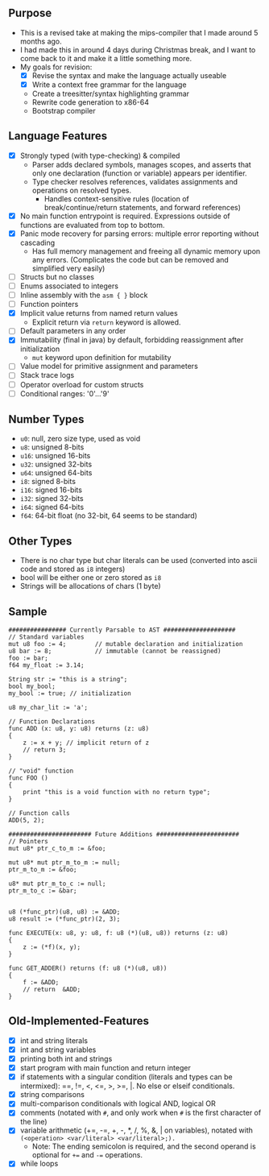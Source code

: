 ## Purpose
- This is a revised take at making the mips-compiler that I made around 5 months ago.
- I had made this in around 4 days during Christmas break, and I want to come back to it and make it a little something more.
- My goals for revision:
    - [x] Revise the syntax and make the language actually useable
    - [x] Write a context free grammar for the language
    - Create a treesitter/syntax highlighting grammar
    - Rewrite code generation to x86-64
    <!--- Write custom assembler for more familiar and basic instruction set of x86-64-->
    - Bootstrap compiler

## Language Features
- [x] Strongly typed (with type-checking) & compiled
    - Parser adds declared symbols, manages scopes, and asserts that only one declaration (function or variable) appears per identifier.
    - Type checker resolves references, validates assignments and operations on resolved types.
        - Handles context-sensitive rules (location of break/continue/return statements, and forward references)
- [x] No main function entrypoint is required. Expressions outside of functions are evaluated from top to bottom.
- [x] Panic mode recovery for parsing errors: multiple error reporting without cascading
    - Has full memory management and freeing all dynamic memory upon any errors. (Complicates the code but can be removed and simplified very easily)
- [ ] Structs but no classes
- [ ] Enums associated to integers
- [ ] Inline assembly with the `asm { }` block
- [ ] Function pointers
- [x] Implicit value returns from named return values
    - Explicit return via `return` keyword is allowed.
- [ ] Default parameters in any order
- [x] Immutability (final in java) by default, forbidding reassignment after initialization
    - `mut` keyword upon definition for mutability
- [ ] Value model for primitive assignment and parameters
- [ ] Stack trace logs
- [ ] Operator overload for custom structs
- [ ] Conditional ranges: '0'...'9'

## Number Types
- `u0`: null, zero size type, used as void
- `u8`: unsigned 8-bits
- `u16`: unsigned 16-bits
- `u32`: unsigned 32-bits
- `u64`: unsigned 64-bits
- `i8`: signed 8-bits
- `i16`: signed 16-bits
- `i32`: signed 32-bits
- `i64`: signed 64-bits
- `f64`: 64-bit float (no 32-bit, 64 seems to be standard)

## Other Types
- There is no char type but char literals can be used (converted into ascii code and stored as `i8` integers)
- bool will be either one or zero stored as `i8`
- Strings will be allocations of chars (1 byte)

## Sample
```
################ Currently Parsable to AST ####################
// Standard variables
mut u8 foo := 4;        // mutable declaration and initialization
u8 bar := 8;            // immutable (cannot be reassigned)
foo := bar;
f64 my_float := 3.14;

String str := "this is a string";
bool my_bool;
my_bool := true; // initialization

u8 my_char_lit := 'a';

// Function Declarations
func ADD (x: u8, y: u8) returns (z: u8)
{
    z := x + y; // implicit return of z
    // return 3;
}

// "void" function
func FOO ()
{
    print "this is a void function with no return type";
}

// Function calls
ADD(5, 2);

####################### Future Additions #######################
// Pointers
mut u8* ptr_c_to_m := &foo;

mut u8* mut ptr_m_to_m := null;
ptr_m_to_m := &foo;

u8* mut ptr_m_to_c := null;
ptr_m_to_c := &bar;


u8 (*func_ptr)(u8, u8) := &ADD;
u8 result := (*func_ptr)(2, 3);

func EXECUTE(x: u8, y: u8, f: u8 (*)(u8, u8)) returns (z: u8)
{
    z := (*f)(x, y);
}

func GET_ADDER() returns (f: u8 (*)(u8, u8))
{
    f := &ADD;
    // return  &ADD;
}
```

## Old-Implemented-Features
- [x] int and string literals
- [x] int and string variables
- [x] printing both int and strings
- [x] start program with main function and return integer
- [x] if statements with a singular condition (literals and types can be intermixed): ==, !=, <, <=, >, >=, |. No else or elseif conditionals.
- [x] string comparisons
- [x] multi-comparison conditionals with logical AND, logical OR
- [x] comments (notated with `#`, and only work when `#` is the first character of the line)
- [x] variable arithmetic (+=, -=, +, -, *, /, %, &, | on variables), notated with `(<operation> <var/literal> <var/literal>;).`
  - Note: The ending semicolon is required, and the second operand is optional for `+=` and `-=` operations.
- [x] while loops
